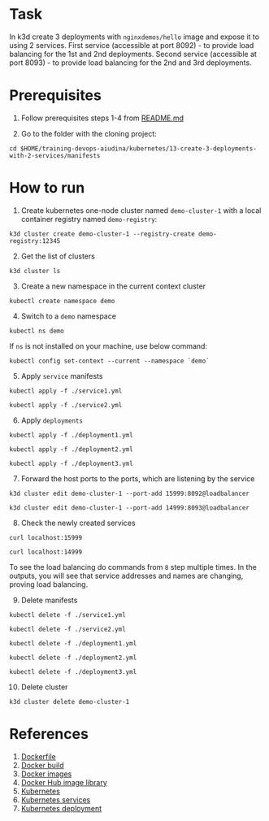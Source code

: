 # Task
In k3d create 3 deployments with `nginxdemos/hello` image and expose it to using 2 services. 
First service (accessible at port 8092) - to provide load balancing for the 1st and 2nd deployments. Second service (accessible at port 8093) - to provide load balancing for the 2nd and 3rd deployments. 

# Prerequisites

1. Follow prerequisites steps 1-4 from [README.md](../../README.md)

2. Go to the folder with the cloning project:
```
cd $HOME/training-devops-aiudina/kubernetes/13-create-3-deployments-with-2-services/manifests
```
    
# How to run 

1. Create kubernetes one-node cluster named `demo-cluster-1` with a local container registry named `demo-registry`:
```
k3d cluster create demo-cluster-1 --registry-create demo-registry:12345
```
2. Get the list of clusters
```
k3d cluster ls
```
3. Create a new namespace in the current context cluster
```
kubectl create namespace demo
```
4. Switch to a `demo` namespace 
```
kubectl ns demo
```
If `ns` is not installed on your machine, use below command:
```
kubectl config set-context --current --namespace `demo`
```
5.  Apply `service` manifests

```
kubectl apply -f ./service1.yml
```
```
kubectl apply -f ./service2.yml
```
6. Apply `deployments`
```
kubectl apply -f ./deployment1.yml
```
```
kubectl apply -f ./deployment2.yml
```
```
kubectl apply -f ./deployment3.yml
```

7. Forward the host ports to the ports, which are listening by the service
```
k3d cluster edit demo-cluster-1 --port-add 15999:8092@loadbalancer
```
```
k3d cluster edit demo-cluster-1 --port-add 14999:8093@loadbalancer
```

8. Check the newly created services
```
curl localhost:15999
```
```
curl localhost:14999
```
To see the load balancing do commands from `8` step multiple times. In the outputs, you will see that service addresses and names are changing, proving load balancing.

9. Delete manifests
```
kubectl delete -f ./service1.yml
```
```
kubectl delete -f ./service2.yml
```
```
kubectl delete -f ./deployment1.yml
```
```
kubectl delete -f ./deployment2.yml
```
```
kubectl delete -f ./deployment3.yml
```
10.  Delete cluster
```
k3d cluster delete demo-cluster-1
```


# References
1. [Dockerfile](https://docs.docker.com/engine/reference/builder/)
2. [Docker build](https://docs.docker.com/engine/reference/commandline/build/)
3. [Docker images](https://docs.docker.com/engine/reference/commandline/images/)
4. [Docker Hub image library](https://hub.docker.com/)
5. [Kubernetes](https://kubernetes.io/docs/reference/generated/kubectl/kubectl-commands#logs)
6. [Kubernetes services](https://kubernetes.io/docs/tutorials/kubernetes-basics/expose/expose-intro/)
7. [Kubernetes deployment](https://kubernetes.io/docs/concepts/workloads/controllers/deployment/)

